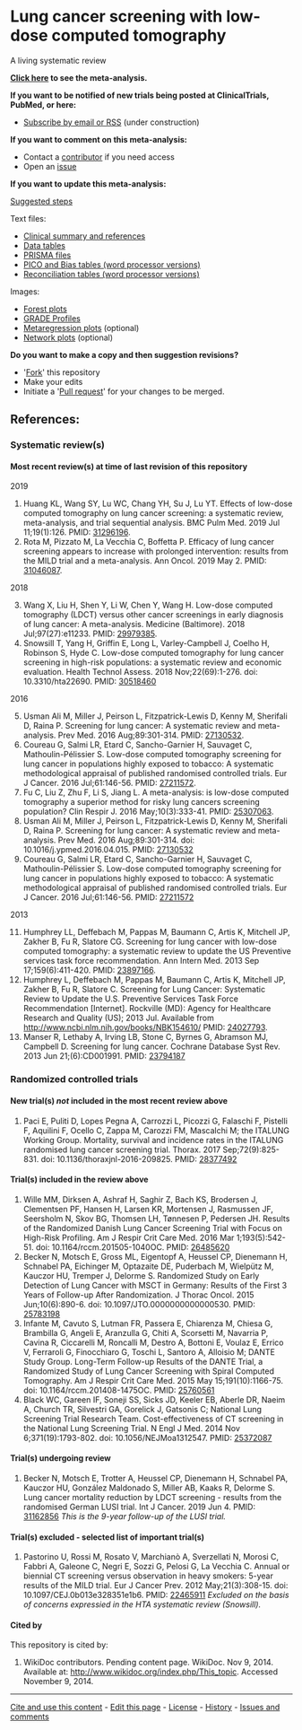 Lung cancer screening with low-dose computed tomography
============================================
A living systematic review

**[Click here](
https://openmetaanalysis.github.io/Lung-cancer-screening
) to see the meta-analysis.**

**If you want to be notified of new trials being posted at ClinicalTrials, PubMed, or here:**
* [Subscribe by email or RSS](files/searching/Keep-up.md) (under construction)

**If you want to comment on this meta-analysis:**
* Contact a [contributor](../../network/members) if you need access
* Open an [issue](../../issues/new)

**If you want to update this meta-analysis:**

[Suggested steps](http://tinyurl.com/openMetaAnalysis-steps)

Text files:
* [Clinical summary and references](../../tree/gh-pages/index.html)
* [Data tables](../master/files/data)
* [PRISMA files](../master/files/PRISMA)
* [PICO and Bias tables (word processor versions)](../master/files/study-details)
* [Reconciliation tables (word processor versions)](../master/files/reconciliation-tables)

Images:
* [Forest plots](../master/files/forest-plots)
* [GRADE Profiles](../master/files/GRADE-profiles)
* [Metaregression plots](../master/files/metaregression) (optional)
* [Network plots](../master/files/network) (optional)

**Do you want to make a copy and then suggestion revisions?**

* '[Fork](../../fork)' this repository
* Make your edits
* Initiate a '[Pull request](../../compare/)' for your changes to be merged.

References:
----------------------------------

### Systematic review(s)
#### Most recent review(s) at time of last revision of this repository 
2019

1. Huang KL, Wang SY, Lu WC, Chang YH, Su J, Lu YT. Effects of low-dose computed tomography on lung cancer screening: a systematic review, meta-analysis, and trial sequential analysis. BMC Pulm Med. 2019 Jul 11;19(1):126. PMID: [31296196](http://pubmed.gov/31296196).
2. Rota M, Pizzato M, La Vecchia C, Boffetta P. Efficacy of lung cancer screening appears to increase with prolonged intervention: results from the MILD trial and a meta-analysis. Ann Oncol. 2019 May 2. PMID: [31046087](http://pubmed.gov/31046087).

2018

3. Wang X, Liu H, Shen Y, Li W, Chen Y, Wang H. Low-dose computed tomography (LDCT) versus other cancer screenings in early diagnosis of lung cancer: A meta-analysis. Medicine (Baltimore). 2018 Jul;97(27):e11233. PMID: [29979385](http://pubmed.gov/29979385).
4. Snowsill T, Yang H, Griffin E, Long L, Varley-Campbell J, Coelho H, Robinson S, Hyde C. Low-dose computed tomography for lung cancer screening in high-risk populations: a systematic review and economic evaluation. Health Technol Assess.  2018 Nov;22(69):1-276. doi: 10.3310/hta22690. PMID: [30518460](http://pubmed.gov/30518460)

2016

5. Usman Ali M, Miller J, Peirson L, Fitzpatrick-Lewis D, Kenny M, Sherifali D, Raina P. Screening for lung cancer: A systematic review and meta-analysis. Prev Med. 2016 Aug;89:301-314. PMID: [27130532](http://pubmed.gov/27130532).
6. Coureau G, Salmi LR, Etard C, Sancho-Garnier H, Sauvaget C, Mathoulin-Pélissier S. Low-dose computed tomography screening for lung cancer in populations highly exposed to tobacco: A systematic methodological appraisal of published randomised controlled trials. Eur J Cancer. 2016 Jul;61:146-56. PMID: [27211572](http://pubmed.gov/27211572).
7. Fu C, Liu Z, Zhu F, Li S, Jiang L. A meta-analysis: is low-dose computed tomography a superior method for risky lung cancers screening population? Clin Respir J. 2016 May;10(3):333-41. PMID: [25307063](http://pubmed.gov/25307063).
8. Usman Ali M, Miller J, Peirson L, Fitzpatrick-Lewis D, Kenny M, Sherifali D, Raina P. Screening for lung cancer: A systematic review and meta-analysis. Prev Med. 2016 Aug;89:301-314. doi: 10.1016/j.ypmed.2016.04.015. PMID: [27130532](http://pubmed.gov/27130532)
9. Coureau G, Salmi LR, Etard C, Sancho-Garnier H, Sauvaget C, Mathoulin-Pélissier S. Low-dose computed tomography screening for lung cancer in populations highly exposed to tobacco: A systematic methodological appraisal of published randomised controlled trials. Eur J Cancer. 2016 Jul;61:146-56. PMID: [27211572](http://pubmed.gov/27211572)

2013

11. Humphrey LL, Deffebach M, Pappas M, Baumann C, Artis K, Mitchell JP, Zakher B, Fu R, Slatore CG. Screening for lung cancer with low-dose computed tomography: a  systematic review to update the US Preventive services task force recommendation. Ann Intern Med. 2013 Sep 17;159(6):411-420. PMID: [23897166](http://pubmed.gov/23897166).
12. Humphrey L, Deffebach M, Pappas M, Baumann C, Artis K, Mitchell JP, Zakher B, Fu R, Slatore C. Screening for Lung Cancer: Systematic Review to Update the U.S. Preventive Services Task Force Recommendation [Internet]. Rockville (MD): Agency for Healthcare Research and Quality (US); 2013 Jul. Available from http://www.ncbi.nlm.nih.gov/books/NBK154610/ PMID: [24027793](http://pubmed.gov/24027793).
13. Manser R, Lethaby A, Irving LB, Stone C, Byrnes G, Abramson MJ, Campbell D. Screening for lung cancer. Cochrane Database Syst Rev. 2013 Jun 21;(6):CD001991. PMID: [23794187](http://pubmed.gov/23794187)

### Randomized controlled trials
#### New trial(s) *not* included in the most recent review above
1. Paci E, Puliti D, Lopes Pegna A, Carrozzi L, Picozzi G, Falaschi F, Pistelli F, Aquilini F, Ocello C, Zappa M, Carozzi FM, Mascalchi M; the ITALUNG Working Group. Mortality, survival and incidence rates in the ITALUNG randomised lung cancer screening trial. Thorax. 2017 Sep;72(9):825-831. doi: 10.1136/thoraxjnl-2016-209825. PMID: [28377492](http://pubmed.gov/28377492)

#### Trial(s) included in the review above
1. Wille MM, Dirksen A, Ashraf H, Saghir Z, Bach KS, Brodersen J, Clementsen PF, Hansen H, Larsen KR, Mortensen J, Rasmussen JF, Seersholm N, Skov BG, Thomsen LH, Tønnesen P, Pedersen JH. Results of the Randomized Danish Lung Cancer Screening Trial with Focus on High-Risk Profiling. Am J Respir Crit Care Med. 2016 Mar 1;193(5):542-51. doi: 10.1164/rccm.201505-1040OC. PMID: [26485620](http://pubmed.gov/26485620)
2. Becker N, Motsch E, Gross ML, Eigentopf A, Heussel CP, Dienemann H, Schnabel PA, Eichinger M, Optazaite DE, Puderbach M, Wielpütz M, Kauczor HU, Tremper J, Delorme S. Randomized Study on Early Detection of Lung Cancer with MSCT in Germany: Results of the First 3 Years of Follow-up After Randomization. J Thorac Oncol. 2015 Jun;10(6):890-6. doi: 10.1097/JTO.0000000000000530. PMID: [25783198](http://pubmed.gov/25783198)
3. Infante M, Cavuto S, Lutman FR, Passera E, Chiarenza M, Chiesa G, Brambilla G, Angeli E, Aranzulla G, Chiti A, Scorsetti M, Navarria P, Cavina R, Ciccarelli M,  Roncalli M, Destro A, Bottoni E, Voulaz E, Errico V, Ferraroli G, Finocchiaro G,  Toschi L, Santoro A, Alloisio M; DANTE Study Group. Long-Term Follow-up Results of the DANTE Trial, a Randomized Study of Lung Cancer Screening with Spiral Computed Tomography. Am J Respir Crit Care Med. 2015 May 15;191(10):1166-75. doi: 10.1164/rccm.201408-1475OC. PMID: [25760561](http://pubmed.gov/25760561)
4. Black WC, Gareen IF, Soneji SS, Sicks JD, Keeler EB, Aberle DR, Naeim A, Church TR, Silvestri GA, Gorelick J, Gatsonis C; National Lung Screening Trial Research Team. Cost-effectiveness of CT screening in the National Lung Screening  Trial. N Engl J Med. 2014 Nov 6;371(19):1793-802. doi: 10.1056/NEJMoa1312547. PMID: [25372087](http://pubmed.gov/25372087)

#### Trial(s) undergoing review
1. Becker N, Motsch E, Trotter A, Heussel CP, Dienemann H, Schnabel PA, Kauczor HU, González Maldonado S, Miller AB, Kaaks R, Delorme S. Lung cancer mortality reduction by LDCT screening - results from the randomised German LUSI trial. Int  J Cancer. 2019 Jun 4. PMID: [31162856](http://pubmed.gov/31162856) *This is the 9-year follow-up of the LUSI trial.*

#### Trial(s) excluded - selected list of important trial(s)
1. Pastorino U, Rossi M, Rosato V, Marchianò A, Sverzellati N, Morosi C, Fabbri A, Galeone C, Negri E, Sozzi G, Pelosi G, La Vecchia C. Annual or biennial CT screening versus observation in heavy smokers: 5-year results of the MILD trial. Eur J Cancer Prev. 2012 May;21(3):308-15. doi: 10.1097/CEJ.0b013e328351e1b6. PMID: [22465911](http://pubmed.gov/22465911) *Excluded on the basis of concerns expressied in the HTA systematic review (Snowsill).*

#### Cited by
This repository is cited by:

1. WikiDoc contributors. Pending content page. WikiDoc. Nov 9, 2014. Available at: http://www.wikidoc.org/index.php/This_topic. Accessed November 9, 2014. 

-------------------------------
[Cite and use this content](https://github.com/openMetaAnalysis/openMetaAnalysis.github.io/blob/master/reusing.MD)  - [Edit this page](../../edit/master/README.md) - [License](files/LICENSE.md) - [History](../../commits/master/README.md)  - 
[Issues and comments](../../issues?q=is%3Aboth+is%3Aissue)

